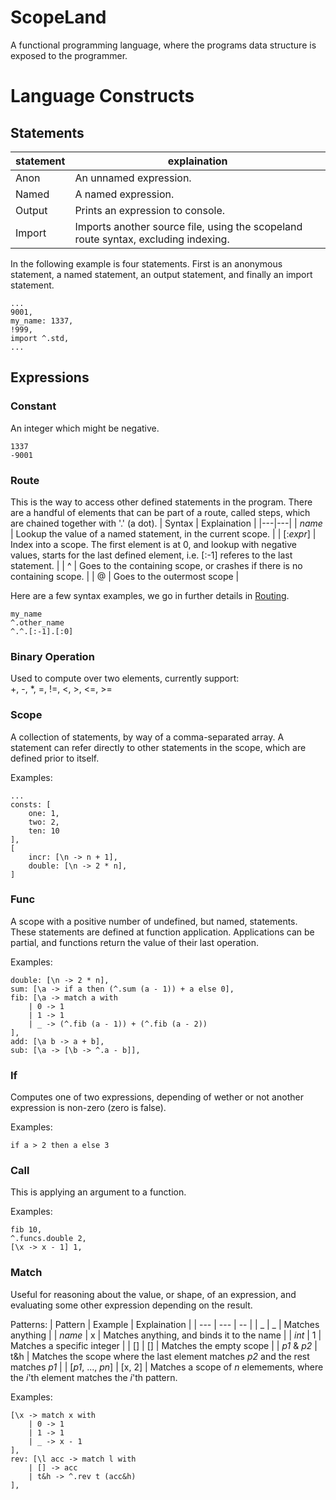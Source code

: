 # ScopeLand

A functional programming language, where the programs data structure is exposed to the programmer.

# Language Constructs
## Statements

| statement | explaination |
| --- | --- | 
| Anon | An unnamed expression. |
| Named | A named expression. |
| Output | Prints an expression to console. |
| Import | Imports another source file, using the scopeland route syntax, excluding indexing. |


In the following example is four statements. First is an anonymous statement, a named statement, an output statement, and finally an import statement.

```
...
9001,
my_name: 1337,
!999,
import ^.std,
...
```

## Expressions

### Constant

An integer which might be negative.
```
1337
-9001
```

### Route

This is the way to access other defined statements in the program. There are a handful of elements that can be part of a route, called steps, which are chained together with '.' (a dot).
| Syntax | Explaination |
|---|---|
| _name_ | Lookup the value of a named statement, in the current scope. |
| [:_expr_] | Index into a scope. The first element is at 0, and lookup with negative values, starts for the last defined element, i.e. [:-1] referes to the last statement. |
| ^ | Goes to the containing scope, or crashes if there is no containing scope. | 
| @ | Goes to the outermost scope |

Here are a few syntax examples, we go in further details in [Routing](#routing).
```
my_name
^.other_name
^.^.[:-1].[:0]
```

### Binary Operation

Used to compute over two elements, currently support: <br>
+, -, *, =, !=, <, >, <=, >=

### Scope

A collection of statements, by way of a comma-separated array. A statement can refer directly to other statements in the scope, which are defined prior to itself.

Examples:
```
...
consts: [
    one: 1,
    two: 2,
    ten: 10
],
[
    incr: [\n -> n + 1],
    double: [\n -> 2 * n],
]
```

### Func

A scope with a positive number of undefined, but named, statements. These statements are defined at function application. Applications can be partial, and functions return the value of their last operation.

Examples:
```
double: [\n -> 2 * n],
sum: [\a -> if a then (^.sum (a - 1)) + a else 0],
fib: [\a -> match a with 
    | 0 -> 1
    | 1 -> 1 
    | _ -> (^.fib (a - 1)) + (^.fib (a - 2))
],
add: [\a b -> a + b],
sub: [\a -> [\b -> ^.a - b]],
```

### If

Computes one of two expressions, depending of wether or not another expression is non-zero (zero is false).

Examples:
```
if a > 2 then a else 3
```

### Call

This is applying an argument to a function.

Examples:
```
fib 10,
^.funcs.double 2,
[\x -> x - 1] 1,
```

### Match

Useful for reasoning about the value, or shape, of an expression, and evaluating some other expression depending on the result. 

Patterns:
| Pattern | Example | Explaination |
| --- | --- | -- |
| _ | _ | Matches anything |
| _name_ | x | Matches anything, and binds it to the name |
| _int_ | 1 | Matches a specific integer |
| [] | [] | Matches the empty scope |
| _p1_ & _p2_ | t&h | Matches the scope where the last element matches _p2_ and the rest matches _p1_ |
| [_p1_, ..., _pn_] | [x, 2] | Matches a scope of _n_ elemements, where the _i_'th element matches the _i_'th pattern.

Examples:
```
[\x -> match x with
    | 0 -> 1
    | 1 -> 1
    | _ -> x - 1
],
rev: [\l acc -> match l with
    | [] -> acc
    | t&h -> ^.rev t (acc&h)
],
```
